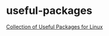 # useful-packages

[Collection of Useful Packages for Linux](https://github.com/dipanghosh/useful-packages/blob/main/linux_useful_package_applications.md)
